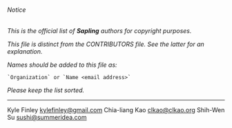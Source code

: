 ###### Notice

*This is the official list of **Sapling** authors for copyright purposes.*

*This file is distinct from the CONTRIBUTORS file. See the latter for an
explanation.*

*Names should be added to this file as:*

	`Organization` or `Name <email address>`

*Please keep the list sorted.*

* * *

Kyle Finley <kylefinley@gmail.com>
Chia-liang Kao <clkao@clkao.org>
Shih-Wen Su <sushi@summeridea.com>